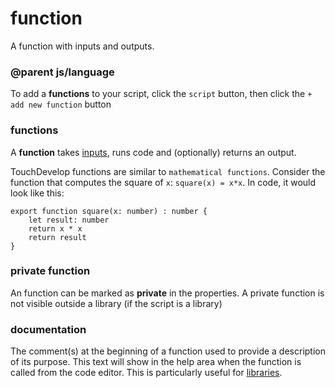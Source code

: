 # function

A function with inputs and outputs.

### @parent js/language
 

To add a **functions** to your script, click the `script` button, then click the `+` `add new function` button

### functions

A **function** takes [inputs](/microbit/actionparameters), runs code and (optionally) returns an output.

TouchDevelop functions are similar to `mathematical functions`. Consider the function that computes the square of `x`: `square(x) = x*x`. In code, it would look like this:

```
export function square(x: number) : number {
    let result: number
    return x * x
    return result
}
```

### private function

An function can be marked as **private** in the properties. A private function is not visible outside a library (if the script is a library)

### documentation

The comment(s) at the beginning of a function used to provide a description of its purpose. This text will show in the help area when the function is called from the code editor. This is particularly useful for [libraries](/microbit/libraries).

